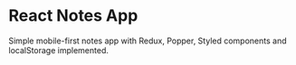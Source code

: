 # React Notes App

Simple mobile-first notes app with Redux, Popper, Styled components and localStorage implemented.

